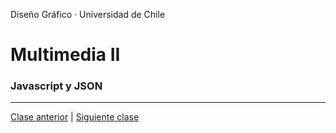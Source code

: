 Diseño Gráfico ·  Universidad de Chile

# Multimedia II

### Javascript y JSON

- - - - - 

[Clase anterior](https://github.com/profesorfaco/multimedia2_2) | [Siguiente clase](https://github.com/profesorfaco/multimedia2_4)
